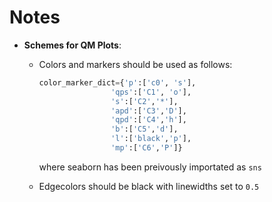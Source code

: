 # Notes

* **Schemes for QM Plots**: 
    * Colors and markers should be used as follows: 
        ```python 
        color_marker_dict={'p':['c0', 's'], 
                        'qps':['C1', 'o'],
                        's':['C2','*'],
                        'apd':['C3','D'],
                        'qpd':['C4','h'],
                        'b':['C5','d'],
                        'l':['black','p'],
                        'mp':['C6','P']}
        ```

        where seaborn has been preivously importated as ```sns``` 

    * Edgecolors should be black with linewidths set to ```0.5```
    